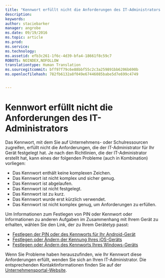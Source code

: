 ```yaml
---
title: "Kennwort erfüllt nicht die Anforderungen des IT-Administrators | Microsoft Intune"
description: 
keywords: 
author: staciebarker
manager: angrobe
ms.date: 09/19/2016
ms.topic: article
ms.prod: 
ms.service: 
ms.technology: 
ms.assetid: efb3c261-1f6c-4d39-bfa4-18661f8c59c7
ROBOTS: NOINDEX,NOFOLLOW
translationtype: Human Translation
ms.sourcegitcommit: bff97f79c6e88bbf55c2c3a259891bb6206b690b
ms.openlocfilehash: 782fb6132a8f049e67446085babe5d7e699c4749


---
```


# Kennwort erfüllt nicht die Anforderungen des IT-Administrators

Das Kennwort, mit dem Sie auf Unternehmens- oder Schulressourcen zugreifen, erfüllt nicht die Anforderungen, die der IT-Administrator für Ihr Gerät festgelegt hat. Je nach den Richtlinien, die der IT-Administrator erstellt hat, kann eines der folgenden Probleme (auch in Kombination) vorliegen:

- Das Kennwort enthält keine komplexen Zeichen.
- Das Kennwort ist nicht komplex und sicher genug.
- Das Kennwort ist abgelaufen.
- Das Kennwort ist nicht festgelegt.
- Das Kennwort ist zu kurz.
- Das Kennwort wurde erst kürzlich verwendet.
- Das Kennwort ist nicht komplex genug, um Anforderungen zu erfüllen.

Um Informationen zum Festlegen von PIN oder Kennwort oder Informationen zu anderen Aufgaben im Zusammenhang mit Ihrem Gerät zu erhalten, wählen Sie den Link, der zu Ihrem Gerätetyp passt:

- [Festlegen der PIN oder des Kennworts für Ihr Android-Gerät](set-your-pin-or-password-android.md)
- [Festlegen oder Ändern der Kennung Ihres iOS-Geräts](set-or-change-your-passcode-ios.md)
- [Festlegen oder Ändern des Kennworts Ihres Windows-Geräts](set-or-change-your-password-windows.md)

Wenn Sie Probleme haben herauszufinden, wie Ihr Kennwort diese Anforderungen erfüllt, wenden Sie sich an Ihren IT-Administrator. Die entsprechenden Kontaktinformationen finden Sie auf der [Unternehmensportal-Website](http://portal.manage.microsoft.com).



<!--HONumber=Sep16_HO3-->


